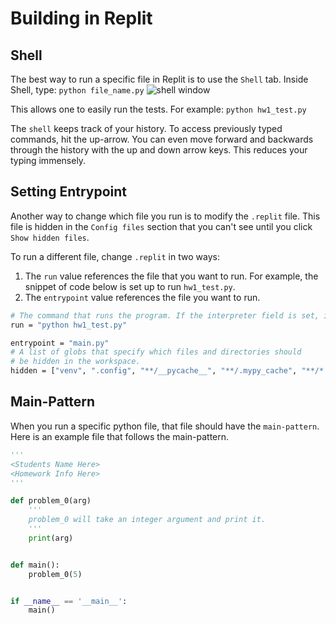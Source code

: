 # Building in Replit

## Shell 
The best way to run a specific file in Replit is to use the `Shell` tab. Inside Shell, type: `python file_name.py`
![shell window](../../_static/shell_run.png)  

This allows one to easily run the tests. For example: `python hw1_test.py`  

The `shell` keeps track of your history. To access previously typed commands, hit the up-arrow. You can even move forward and backwards through the history with the up and down arrow keys. This reduces your typing immensely.  

## Setting Entrypoint
Another way to change which file you run is to modify the `.replit` file. This file is hidden in the `Config files` section that
you can't see until you click `Show hidden files`.  

To run a different file, change `.replit` in two ways:  
1) The `run` value references the file that you want to run. For example, the snippet of code below is set up to run `hw1_test.py`.  
2) The `entrypoint` value references the file you want to run.  

```bash
# The command that runs the program. If the interpreter field is set, it will have priority and this run command will do nothing
run = "python hw1_test.py"

entrypoint = "main.py"
# A list of globs that specify which files and directories should
# be hidden in the workspace.
hidden = ["venv", ".config", "**/__pycache__", "**/.mypy_cache", "**/*.pyc"]
```

## Main-Pattern
When you run a specific python file, that file should have the `main-pattern`. Here is an example
file that follows the main-pattern.

```python
'''
<Students Name Here>
<Homework Info Here>
'''

def problem_0(arg)
    '''
    problem_0 will take an integer argument and print it.
    '''
    print(arg)


def main():
    problem_0(5)


if __name__ == '__main__':
    main()
```


